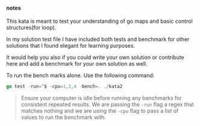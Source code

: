 #### notes

This kata is meant to test your understanding of go maps and basic control structures(for loop).

In my solution test file I have included both tests and benchmark for other solutions that I found elegant for learning purposes.

It would help you also if you could write your own solution or contribute here and add a benchmark for your own solution as well.

To run the bench marks alone. Use the following command:

```Go
go test -run=^$ -cpu=1,2,4 -bench=. ./kata2
```

> Ensure your computer is idle before running any benchmarks for consistent repeated results.
> We are passing the `-run` flag a regex that matches nothing and we are using the `-cpu` flag to pass a list of values to run the benchmark with.
